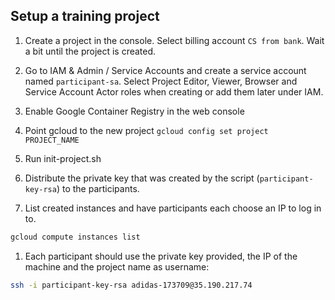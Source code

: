 ## Setup a training project

1. Create a project in the console. Select billing account `CS from bank`. Wait a bit until
the project is created. 

1. Go to IAM & Admin / Service Accounts and create a service account named `participant-sa`. 
Select Project Editor, Viewer, Browser and Service Account Actor roles when creating or add them later under IAM.

1. Enable Google Container Registry in the web console

1. Point gcloud to the new project `gcloud config set project PROJECT_NAME`

1. Run init-project.sh

1. Distribute the private key that was created by the script (`participant-key-rsa`) to the participants.

1. List created instances and have participants each choose an IP to log in to.
```bash
gcloud compute instances list
```

1. Each participant should use the private key provided, the IP of the machine and the project name as username:
```bash
ssh -i participant-key-rsa adidas-173709@35.190.217.74
```